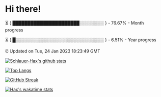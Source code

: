 # Hi there!

⏳ { ██████████████████████░░░░░░░░ } - 76.67% - Month progress

⏳ { █░░░░░░░░░░░░░░░░░░░░░░░░░░░░░ } - 6.51% - Year progress

⏰ Updated on Tue, 24 Jan 2023 18:23:49 GMT


[![Schlauer-Hax's github stats](https://github-readme-stats.vercel.app/api?username=Schlauer-Hax&show_icons=true&theme=dark&count_private=true)](https://github.com/Schlauer-Hax)


[![Top Langs](https://github-readme-stats.vercel.app/api/top-langs/?username=Schlauer-Hax&layout=compact&theme=dark)](https://github.com/Schlauer-Hax?tab=repositories)

[![GitHub Streak](https://streak-stats.demolab.com?user=Schlauer-Hax&theme=dark)](https://git.io/streak-stats)

[![Hax's wakatime stats](https://github-readme-stats.vercel.app/api/wakatime?username=Hax&theme=dark)](https://wakatime.com/@Hax)

